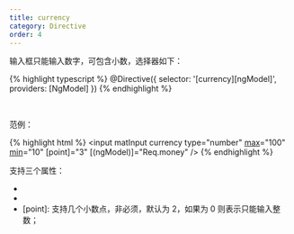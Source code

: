 ```yaml
---
title: currency
category: Directive
order: 4
---
```


输入框只能输入数字，可包含小数，选择器如下：

{% highlight typescript %}
@Directive({
  selector: '[currency][ngModel]',
  providers: [NgModel]
})
{% endhighlight %}

<br>

范例：

{% highlight html %}
<mat-form-field>
  <input matInput currency type="number" [max]="100" [min]="10" [point]="3" [(ngModel)]="Req.money" />
</mat-form-field>
{% endhighlight %}

支持三个属性：

* [max]: 限制最大值，非必须；
* [min]: 限制最小值，非必须；
* [point]: 支持几个小数点，非必须，默认为 2，如果为 0 则表示只能输入整数；